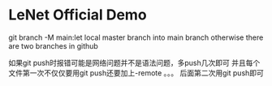 # LeNet Official Demo
git branch -M main:let local master branch into main branch
otherwise there are two branches in github
   
如果git push时报错可能是网络问题并不是语法问题，多push几次即可
并且每个文件第一次不仅仅要用git push还要加上-remote 。。。
后面第二次用git push即可
    
